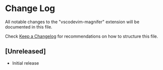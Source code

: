 # Change Log

All notable changes to the "vscodevim-magnifer" extension will be documented in this file.

Check [Keep a Changelog](http://keepachangelog.com/) for recommendations on how to structure this file.

## [Unreleased]

- Initial release